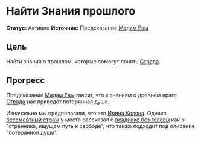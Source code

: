 # Найти Знания прошлого

**Статус:** Активно
**Источник:** Предсказание [Мадам Евы](../../characters/npc/madam-eva.md)

## Цель

Найти знания о прошлом, которые помогут понять [Страда](../../characters/npc/strahd-von-zarovich.md).

## Прогресс

Предсказание [Мадам Евы](../../characters/npc/madam-eva.md) гласит, что к знаниям о древнем враге [Страда](../../characters/npc/strahd-von-zarovich.md) нас приведёт потерянная душа.

Изначально мы предполагали, что это [Ирина Коляна](../../characters/npc/ireena-kolyana.md). Однако [бессмертный страж](../../characters/npc/undead-paladin.md) у моста рассказал о [всаднике без головы](../../characters/npc/headless-horseman.md) как о "страннике, ищущем путь к свободе", что также подходит под описание "потерянной души".

